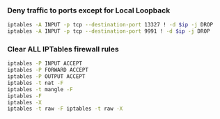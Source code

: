 ### Deny traffic to ports except for Local Loopback

```bash
iptables -A INPUT -p tcp --destination-port 13327 ! -d $ip -j DROP
iptables -A INPUT -p tcp --destination-port 9991 ! -d $ip -j DROP
```

### Clear ALL IPTables firewall rules

```bash
iptables -P INPUT ACCEPT
iptables -P FORWARD ACCEPT
iptables -P OUTPUT ACCEPT
iptables -t nat -F
iptables -t mangle -F
iptables -F
iptables -X
iptables -t raw -F iptables -t raw -X
```
